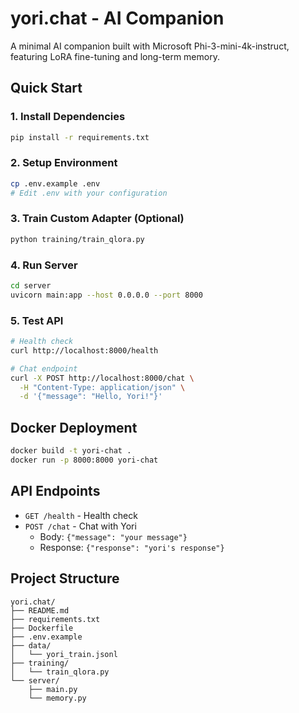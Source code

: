 # yori.chat - AI Companion

A minimal AI companion built with Microsoft Phi-3-mini-4k-instruct, featuring LoRA fine-tuning and long-term memory.

## Quick Start

### 1. Install Dependencies
```bash
pip install -r requirements.txt
```

### 2. Setup Environment
```bash
cp .env.example .env
# Edit .env with your configuration
```

### 3. Train Custom Adapter (Optional)
```bash
python training/train_qlora.py
```

### 4. Run Server
```bash
cd server
uvicorn main:app --host 0.0.0.0 --port 8000
```

### 5. Test API
```bash
# Health check
curl http://localhost:8000/health

# Chat endpoint
curl -X POST http://localhost:8000/chat \
  -H "Content-Type: application/json" \
  -d '{"message": "Hello, Yori!"}'
```

## Docker Deployment

```bash
docker build -t yori-chat .
docker run -p 8000:8000 yori-chat
```

## API Endpoints

- `GET /health` - Health check
- `POST /chat` - Chat with Yori
  - Body: `{"message": "your message"}`
  - Response: `{"response": "yori's response"}`

## Project Structure

```
yori.chat/
├── README.md
├── requirements.txt
├── Dockerfile
├── .env.example
├── data/
│   └── yori_train.jsonl
├── training/
│   └── train_qlora.py
└── server/
    ├── main.py
    └── memory.py
```